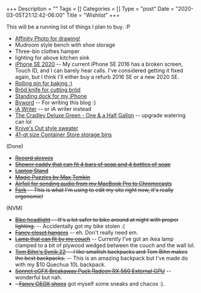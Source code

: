 +++
Description = ""
Tags = []
Categories = []
Type = "post"
Date = "2020-03-05T21:12:42-06:00"
Title = "Wishlist"
+++

This will be a running list of things I plan to buy. :P

- [Affinity Photo for drawing!](https://affinity.serif.com/en-us/photo/)
- Mudroom style bench with shoe storage
- Three-bin clothes hamper
- lighting for above kitchen sink
- [iPhone SE 2020](https://www.apple.com/us/shop/goto/buy_iphone/iphone_se) -- My current iPhone SE 2016 has a broken screen, Touch ID, and I can barely hear calls. I've considered getting it fixed again, but I think I'll either buy a refurb 2016 SE or a new 2020 SE.
- [Rolling pin for baking :)](https://www.whetstonewoodenware.com/store/p31/french_rolling_pins.html)
- [Bröd knife for cutting bröd](https://www.nytimes.com/wirecutter/out/link/14084/40311/4/56340?merchant=Amazon)
- [Standing dock for my iPhone](https://www.amazon.com/dp/B01LD85OH6)
- [Byword](https://www.bywordapp.com/) -- For writing this blog :)
- [iA Writer](https://ia.net/writer) -- or iA writer instead
- [The Cradley Deluxe Green - One & a Half Gallon](https://haws.co.uk/collections/outdoor-watering-cans/products/the-cradley-deluxe-green-one-and-a-half-gallon) -- upgrade watering can lol
- [Knive's Out style sweater](https://www.blarney.com/irish-shop/mens-supersoft-plaited-cable-crew-neck-sweater/)
- [41-qt size Container Store storage bins](https://www.containerstore.com/s/clear-weathertight-totes/d?productId=10026213&cid=af%3Agen&ranMID=37353&ranEAID=7m8EnekPF5E&ranSiteID=7m8EnekPF5E-r54gyqZckxZ0kDgQF6hTyQ)

(Done)

- ~~[Record sleeves](https://www.amazon.com/dp/B07CYKRVRW)~~
- ~~[Shower caddy that can fit 4 bars of soap and 4 bottles of soap](https://www.amazon.com/InterDesign-Hanging-Shower-Shampoo-Conditioner/dp/B003OBY5NU/)~~
- ~~[Laptop Stand](https://thewirecutter.com/reviews/best-laptop-stands/)~~
- ~~[Magic Puzzles by Max Temkin](https://www.kickstarter.com/projects/maxtemkin/magic-puzzles/)~~
- ~~[Airfoil for sending audio from my MacBook Pro to Chromecasts](https://rogueamoeba.com/airfoil/mac/buy.php)~~
- ~~[Fork](https://fork.dev/) -- This is what I'm using to edit my site right now, it's really ergonomic!~~

(NVM)

- ~~[Bike headlight](https://thewirecutter.com/reviews/best-commuter-bike-lights/) -- It's a lot safer to bike around at night with proper lighting.~~ -- Accidentally got my bike stolen :(
- ~~[Fancy closet hangers](https://www.amazon.com/dp/B000OSJMSE/)~~ -- eh. Don't really need em.
- ~~[Lamp that can fit by my couch](https://www.target.com/p/valencia-led-floor-lamp-brass-includes-energy-efficient-light-bulb-project-62-8482/-/A-54550861#)~~ -- Currently I've got an ikea lamp clamped to a bit of plywood wedged between the couch and the wall lol.
- ~~[Tom Bihn's Synik 22](https://www.tombihn.com/collections/backpacks/products/synik-22) -- I like smallish backpacks and Tom Bihn makes the best backpacks.~~ -- This is an amazing backpack but I've made do with my \$10 Quechua 10L backpack.
- ~~[Sonnet eGFX Breakaway Puck Radeon RX 560 External GPU](https://www.sonnettech.com/product/egfx-breakaway-puck560/overview.html)~~ -- wonderful but nah.
- ~~- [Fancy GEOX shoes](https://www.geox.com/en-US/man/)~~ got myself some sneaks and chacos :).
